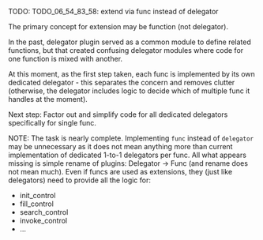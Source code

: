 
TODO: TODO_06_54_83_58: extend via func instead of delegator

The primary concept for extension may be function (not delegator).

In the past, delegator plugin served as a common module to define related functions,
but that created confusing delegator modules where code for one function is mixed with another.

At this moment, as the first step taken, each func is implemented by its own dedicated delegator -
this separates the concern and removes clutter
(otherwise, the delegator includes logic to decide which of multiple func it handles at the moment).

Next step:
Factor out and simplify code for all dedicated delegators specifically for single func.

NOTE: The task is nearly complete.
Implementing `func` instead of `delegator` may be unnecessary as it does not mean anything more
than current implementation of dedicated 1-to-1 delegators per func.
All what appears missing is simple rename of plugins: Delegator -> Func (and rename does not mean much).
Even if funcs are used as extensions, they (just like delegators) need to provide all the logic for:
*   init_control
*   fill_control
*   search_control
*   invoke_control
*   ...
